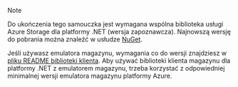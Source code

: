 > [!NOTE]
> Do ukończenia tego samouczka jest wymagana wspólna biblioteka usługi Azure Storage dla platformy .NET (wersja zapoznawcza). Najnowszą wersję do pobrania można znaleźć w usłudze [NuGet](https://www.nuget.org/packages/Microsoft.Azure.Storage.Common/).
> 
> Jeśli używasz emulatora magazynu, wymagania co do wersji znajdziesz w [pliku README biblioteki klienta](https://github.com/Azure/azure-storage-net/blob/master/README.md). Aby używać biblioteki klienta magazynu dla platformy .NET z emulatorem magazynu, trzeba korzystać z odpowiedniej minimalnej wersji emulatora magazynu platformy Azure.
> 
> 


